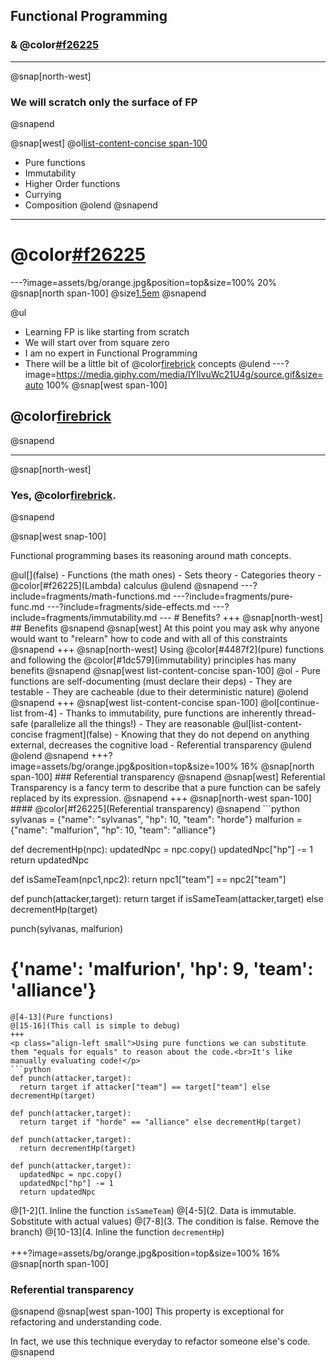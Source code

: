 ## Functional Programming
### & @color[#f26225](Lambdas)
---
@snap[north-west]
### We will scratch only the surface of FP
@snapend

@snap[west]
@ol[list-content-concise span-100](false)
- Pure functions
- Immutability
- Higher Order functions
- Currying
- Composition
@olend
@snapend
---
# @color[#f26225](DISCLAIMER)
---?image=assets/bg/orange.jpg&position=top&size=100% 20%
@snap[north span-100]
@size[1.5em](DISCLAIMER)
@snapend

@ul
- Learning FP is like starting from scratch
- We will start over from square zero
- I am no expert in Functional Programming
- There will be a little bit of @color[firebrick](math) concepts
@ulend
---?image=https://media.giphy.com/media/IYIlvuWc21U4g/source.gif&size=auto 100%
@snap[west span-100]
## @color[firebrick](MATH?!?!)
@snapend
<!-- ![angry](assets/angry-brian-opt.gif) -->
---
@snap[north-west]
### Yes, @color[firebrick](Math).
@snapend

@snap[west snap-100]
<p>Functional programming bases its reasoning around math concepts.</p>
@ul[](false)
- Functions (the math ones)
- Sets theory
- Categories theory
- @color[#f26225](Lambda) calculus
@ulend
@snapend
---?include=fragments/math-functions.md
---?include=fragments/pure-func.md
---?include=fragments/side-effects.md
---?include=fragments/immutability.md
---
# Benefits?
+++
@snap[north-west]
## Benefits
@snapend
@snap[west]
At this point you may ask why anyone would want to "relearn" how to code and with all of this constraints
@snapend
+++
@snap[north-west]
Using @color[#4487f2](pure) functions and following the @color[#1dc579](immutability) principles has many benefits
@snapend
@snap[west list-content-concise span-100]
@ol
- Pure functions are self-documenting (must declare their deps)
- They are testable
- They are cacheable (due to their deterministic nature)
@olend
@snapend
+++
@snap[west list-content-concise span-100]
@ol[continue-list from-4]
- Thanks to immutability, pure functions are inherently thread-safe (parallelize all the things!)
- They are reasonable
  @ul[list-content-concise fragment](false)
  - Knowing that they do not depend on anything external, decreases the cognitive load
  - Referential transparency
  @ulend
@olend
@snapend
+++?image=assets/bg/orange.jpg&position=top&size=100% 16%
@snap[north span-100]
### Referential transparency
@snapend
@snap[west]
Referential Transparency is a fancy term to describe that a pure function can be safely replaced by its expression.
@snapend
+++
@snap[north-west span-100]
#### @color[#f26225](Referential transparency)
@snapend
```python
sylvanas = {"name": "sylvanas", "hp": 10, "team": "horde"}
malfurion = {"name": "malfurion", "hp": 10, "team": "alliance"}

def decrementHp(npc):
  updatedNpc = npc.copy()
  updatedNpc["hp"] -= 1
  return updatedNpc

def isSameTeam(npc1,npc2):
  return npc1["team"] == npc2["team"]

def punch(attacker,target):
  return target if isSameTeam(attacker,target) else decrementHp(target)

punch(sylvanas, malfurion)
# {'name': 'malfurion', 'hp': 9, 'team': 'alliance'}
```
@[4-13](Pure functions)
@[15-16](This call is simple to debug)
+++
<p class="align-left small">Using pure functions we can substitute them "equals for equals" to reason about the code.<br>It's like manually evaluating code!</p>
```python
def punch(attacker,target):
  return target if attacker["team"] == target["team"] else decrementHp(target)

def punch(attacker,target):
  return target if "horde" == "alliance" else decrementHp(target)

def punch(attacker,target):
  return decrementHp(target)

def punch(attacker,target):
  updatedNpc = npc.copy()
  updatedNpc["hp"] -= 1
  return updatedNpc
```
@[1-2](1. Inline the function `isSameTeam`)
@[4-5](2. Data is immutable. Sobstitute with actual values)
@[7-8](3. The condition is false. Remove the branch)
@[10-13](4. Inline the function `decrementHp`)
<br><br>
+++?image=assets/bg/orange.jpg&position=top&size=100% 16%
@snap[north span-100]
### Referential transparency
@snapend
@snap[west span-100]
This property is exceptional for refactoring and understanding code.

In fact, we use this technique everyday to refactor someone else's code.
@snapend
